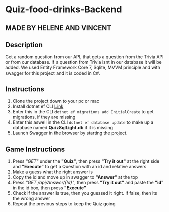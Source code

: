 # Quiz-food-drinks-Backend  
## MADE BY HELENE AND VINCENT
## Description
Get a random question from our API, that gets a question from the Trivia API or from our database. If a question from Trivia isnt in our database it will be added.
We used Entity Framework Core 7, Sqlite, MVVM principle and with swagger for this project and it is coded in C#.

## Instructions
1. Clone the project down to your pc or mac
2. Install dotnet ef CLI [Link](https://learn.microsoft.com/en-us/ef/core/cli/dotnet)
3. Enter this in the CLI `dotnet ef migrations add InitialCreate` to get migrations, if they are missing
4. Enter this aswell in the CLI `dotnet ef database update` to make up a database named **QuizSqlLight.db** if it is missing
5. Launch Swagger in the browser by starting the project.

## Game Instructions
1. Press *"GET"* under the **"Quiz"**, then press **"Try it out"** at the right side and **"Execute"** to get a Question with an id and relative answers
2. Make a guess what the right answer is
3. Copy the id and move up in swagger to **"Answer"** at the top
4. Press *"GET /api/Answer/{Id}"*, then press **"Try it out"** and paste the **"id"** in the id box, then press **"Execute"**
5. Check if the answer is true, then you guessed it right. If false, then its the wrong answer 
6. Repeat the previous steps to keep the Quiz going


